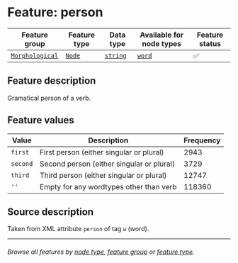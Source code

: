 # Feature: person

Feature group | Feature type | Data type | Available for node types | Feature status
---  | --- | --- | --- | ---
[`Morphological`](featuresbygroup.md#morphological-features) | [`Node`](featuresbyfeaturetype.md#node-features)  | [`string`](featuresbydatatype.md#string-datatype)  | [`word`](featuresbynodetype.md#word-nodes) | ✅ 

## Feature description

Gramatical person of a verb.

## Feature values

Value | Description | Frequency
--- | --- | ---
`first`| First person (either singular or plural) | 2943
`second` | Second person (either singular or plural) | 3729
`third` | Third person (either singular or plural) | 12747
`''` | Empty for any wordtypes other than verb | 118360


## Source description

Taken from XML attribute `person` of tag `w` (word).

---
###### *Browse all features by [node type](featuresbynodetype.md#readme), [feature group](featuresbygroup.md#readme) or [feature type](featuresbyfeaturetype.md#readme).*
